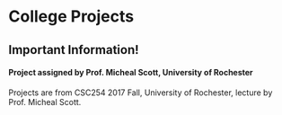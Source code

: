 # College Projects

## Important Information!
#### Project assigned by Prof. Micheal Scott, University of Rochester

Projects are from CSC254 2017 Fall, University of Rochester, lecture by Prof. Micheal Scott.
